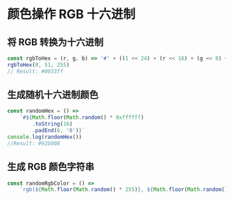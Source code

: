 # 颜色操作 RGB 十六进制

## 将 RGB 转换为十六进制

```js
const rgbToHex = (r, g, b) => '#' + ((1 << 24) + (r << 16) + (g << 8) + b).toString(16).slice(1)
rgbToHex(0, 51, 255)
// Result: #0033ff
```

## 生成随机十六进制颜色

```js
const randomHex = () =>
    `#${Math.floor(Math.random() * 0xffffff)
        .toString(16)
        .padEnd(6, '0')}`
console.log(randomHex())
//Result: #92b008
```

## 生成 RGB 颜色字符串

```js
const randomRgbColor = () =>
    `rgb(${Math.floor(Math.random() * 255)}, ${Math.floor(Math.random() * 255)}, ${Math.floor(Math.random() * 255)})`
```
